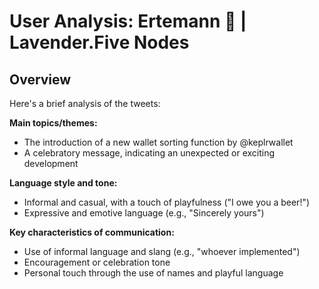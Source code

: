 # User Analysis: Ertemann 🐝 | Lavender.Five Nodes

## Overview

Here's a brief analysis of the tweets:

**Main topics/themes:**

* The introduction of a new wallet sorting function by @keplrwallet
* A celebratory message, indicating an unexpected or exciting development

**Language style and tone:**

* Informal and casual, with a touch of playfulness ("I owe you a beer!")
* Expressive and emotive language (e.g., "Sincerely yours")

**Key characteristics of communication:**

* Use of informal language and slang (e.g., "whoever implemented")
* Encouragement or celebration tone
* Personal touch through the use of names and playful language